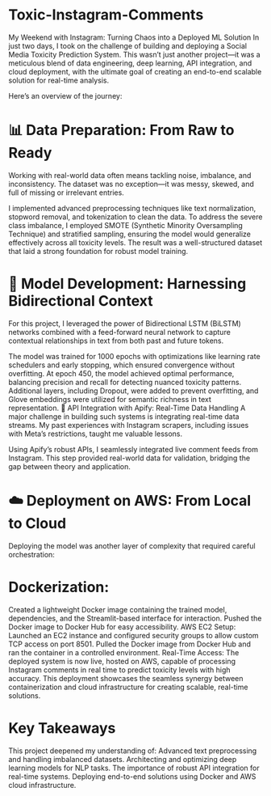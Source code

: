 # Toxic-Instagram-Comments

My Weekend with Instagram: Turning Chaos into a Deployed ML Solution
In just two days, I took on the challenge of building and deploying a Social Media Toxicity Prediction System. This wasn’t just another project—it was a meticulous blend of data engineering, deep learning, API integration, and cloud deployment, with the ultimate goal of creating an end-to-end scalable solution for real-time analysis.

Here’s an overview of the journey:

# 📊 Data Preparation: From Raw to Ready
Working with real-world data often means tackling noise, imbalance, and inconsistency. The dataset was no exception—it was messy, skewed, and full of missing or irrelevant entries.

I implemented advanced preprocessing techniques like text normalization, stopword removal, and tokenization to clean the data.
To address the severe class imbalance, I employed SMOTE (Synthetic Minority Oversampling Technique) and stratified sampling, ensuring the model would generalize effectively across all toxicity levels.
The result was a well-structured dataset that laid a strong foundation for robust model training.

# 🧠 Model Development: Harnessing Bidirectional Context
For this project, I leveraged the power of Bidirectional LSTM (BiLSTM) networks combined with a feed-forward neural network to capture contextual relationships in text from both past and future tokens.

The model was trained for 1000 epochs with optimizations like learning rate schedulers and early stopping, which ensured convergence without overfitting.
At epoch 450, the model achieved optimal performance, balancing precision and recall for detecting nuanced toxicity patterns.
Additional layers, including Dropout, were added to prevent overfitting, and Glove embeddings were utilized for semantic richness in text representation.
🔗 API Integration with Apify: Real-Time Data Handling
A major challenge in building such systems is integrating real-time data streams. My past experiences with Instagram scrapers, including issues with Meta’s restrictions, taught me valuable lessons.

Using Apify’s robust APIs, I seamlessly integrated live comment feeds from Instagram.
This step provided real-world data for validation, bridging the gap between theory and application.
# ☁️ Deployment on AWS: From Local to Cloud
Deploying the model was another layer of complexity that required careful orchestration:

# Dockerization:
Created a lightweight Docker image containing the trained model, dependencies, and the Streamlit-based interface for interaction.
Pushed the Docker image to Docker Hub for easy accessibility.
AWS EC2 Setup:
Launched an EC2 instance and configured security groups to allow custom TCP access on port 8501.
Pulled the Docker image from Docker Hub and ran the container in a controlled environment.
Real-Time Access:
The deployed system is now live, hosted on AWS, capable of processing Instagram comments in real time to predict toxicity levels with high accuracy.
This deployment showcases the seamless synergy between containerization and cloud infrastructure for creating scalable, real-time solutions.

# Key Takeaways
This project deepened my understanding of:
Advanced text preprocessing and handling imbalanced datasets.
Architecting and optimizing deep learning models for NLP tasks.
The importance of robust API integration for real-time systems.
Deploying end-to-end solutions using Docker and AWS cloud infrastructure.
